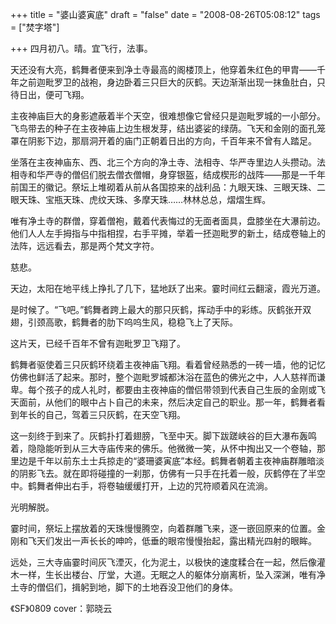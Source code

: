 +++
title = "婆山婆寅底"
draft = "false"
date = "2008-08-26T05:08:12"
tags = ["焚字塔"]


+++
四月初八。晴。宜飞行，法事。



  天还没有大亮，鹤舞者便来到净土寺最高的阁楼顶上，他穿着朱红色的甲胄——千年之前迦毗罗卫的战袍，身边卧着三只巨大的灰鹤。天边渐渐出现一抹鱼肚白，只待日出，便可飞翔。



  主夜神庙巨大的身影遮蔽着半个天空，很难想像它曾经只是迦毗罗城的一小部分。飞鸟带去的种子在主夜神庙上边生根发芽，结出婆娑的绿荫。飞天和金刚的面孔笼罩在阴影下边，那扇洞开着的庙门正朝着日出的方向，千百年来不曾有人踏足。



  坐落在主夜神庙东、西、北三个方向的净土寺、法相寺、华严寺里边人头攒动。法相寺和华严寺的僧侣们脱去僧衣僧帽，身穿银盔，结成楔形的战阵——那是一千年前国王的徽记。祭坛上堆砌着从前从各国掠来的战利品：九眼天珠、三眼天珠、二眼天珠、宝瓶天珠、虎纹天珠、多摩天珠……林林总总，熠熠生辉。



  唯有净土寺的群僧，穿着僧袍，戴着代表悔过的无面者面具，盘膝坐在大瀑前边。他们人人左手拇指与中指相捏，右手平摊，举着一抷迦毗罗的新土，结成卷轴上的法阵，远远看去，那是两个梵文字符。



  慈悲。



  天边，太阳在地平线上挣扎了几下，猛地跃了出来。霎时间红云翻滚，霞光万道。



  是时候了。“飞吧。”鹤舞者跨上最大的那只灰鹤，挥动手中的彩练。灰鹤张开双翅，引颈高歌，鹤舞者的肋下呜呜生风，稳稳飞上了天际。



  这片天，已经千百年不曾有迦毗罗卫飞翔了。



  鹤舞者驱使着三只灰鹤环绕着主夜神庙飞翔。看着曾经熟悉的一砖一墙，他的记忆仿佛也鲜活了起来。那时，整个迦毗罗城都沐浴在蓝色的佛光之中，人人慈祥而谦卑。每个孩子的成人礼时，都要由主夜神庙的僧侣带领到代表自己生辰的金刚或飞天面前，从他们的眼中占卜自己的未来，然后决定自己的职业。那一年，鹤舞者看到年长的自己，驾着三只灰鹤，在天空飞翔。



  这一刻终于到来了。灰鹤扑打着翅膀，飞至中天。脚下跋蹉峡谷的巨大瀑布轰鸣着，隐隐能听到从三大寺庙传来的佛乐。他微微一笑，从怀中掏出又一个卷轴，那里边是千年以前东土士兵掠走的“婆珊婆寅底”本经。鹤舞者朝着主夜神庙群雕暗淡的阴影飞去。就在即将碰撞的一刹那，仿佛有一只手在托着一般，灰鹤停在了半空中。鹤舞者伸出右手，将卷轴缓缓打开，上边的咒符顺着风在流淌。



  光明解脱。



  霎时间，祭坛上摆放着的天珠慢慢腾空，向着群雕飞来，逐一嵌回原来的位置。金刚和飞天们发出一声长长的呻吟，低垂的眼帘慢慢抬起，露出精光四射的眼眸。



  远处，三大寺庙霎时间灰飞湮灭，化为泥土，以极快的速度糅合在一起，然后像灌木一样，生长出楼台、厅堂，大道。无眠之人的躯体分崩离析，坠入深渊，唯有净土寺的僧侣们，揖躬到地，脚下的土地吞没卫他们的身体。



  《SF》0809 cover：郭晓云
